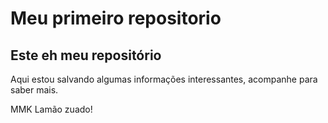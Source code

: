 # Meu primeiro repositorio

## Este eh meu repositório

Aqui estou salvando algumas informações interessantes, acompanhe para saber mais. 

MMK Lamão zuado!



